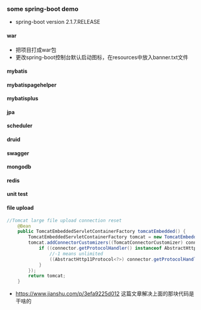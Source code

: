 ### some spring-boot demo
- spring-boot version 2.1.7.RELEASE
#### war
- 把项目打成war包
- 更改spring-boot控制台默认启动图标，在resources中放入banner.txt文件

#### mybatis

#### mybatispagehelper

#### mybatisplus

#### jpa

#### scheduler

#### druid

#### swagger

#### mongodb

#### redis

#### unit test

#### file upload

```java
//Tomcat large file upload connection reset
    @Bean
    public TomcatEmbeddedServletContainerFactory tomcatEmbedded() {
        TomcatEmbeddedServletContainerFactory tomcat = new TomcatEmbeddedServletContainerFactory();
        tomcat.addConnectorCustomizers((TomcatConnectorCustomizer) connector -> {
            if ((connector.getProtocolHandler() instanceof AbstractHttp11Protocol<?>)) {
                //-1 means unlimited
                ((AbstractHttp11Protocol<?>) connector.getProtocolHandler()).setMaxSwallowSize(-1);
            }
        });
        return tomcat;
    }

```

-  https://www.jianshu.com/p/3efa9225d012 这篇文章解决上面的那块代码是干啥的